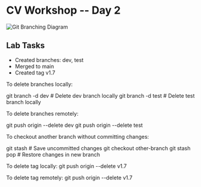 # CV Workshop -- Day 2

![Git Branching Diagram](https://git-scm.com/book/en/v2/images/lr-branches-1.png)

## Lab Tasks
- Created branches: dev, test
- Merged to main
- Created tag v1.7

To delete branches locally:

git branch -d dev      # Delete dev branch locally
git branch -d test     # Delete test branch locally

To delete branches remotely:

git push origin --delete dev
git push origin --delete test

To checkout another branch without committing changes:

git stash              # Save uncommitted changes
git checkout other-branch
git stash pop          # Restore changes in new branch


To delete tag locally:
git push origin --delete v1.7

To delete tag remotely:
git push origin --delete v1.7





